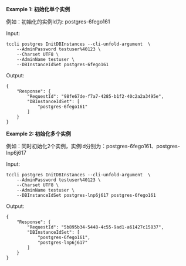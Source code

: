 **Example 1: 初始化单个实例**

例如：初始化的实例Id为: postgres-6fego161

Input: 

```
tccli postgres InitDBInstances --cli-unfold-argument  \
    --AdminPassword testuser%40123 \
    --Charset UTF8 \
    --AdminName testuser \
    --DBInstanceIdSet postgres-6fego161
```

Output: 
```
{
    "Response": {
        "RequestId": "98fe67de-f7a7-4285-b1f2-40c2a2a3495e",
        "DBInstanceIdSet": [
            "postgres-6fego161"
        ]
    }
}
```

**Example 2: 初始化多个实例**

例如：同时初始化2个实例，实例Id分别为：postgres-6fego161、postgres-lnp6j617

Input: 

```
tccli postgres InitDBInstances --cli-unfold-argument  \
    --AdminPassword testuser%40123 \
    --Charset UTF8 \
    --AdminName testuser \
    --DBInstanceIdSet postgres-lnp6j617 postgres-6fego161
```

Output: 
```
{
    "Response": {
        "RequestId": "5b895b34-5448-4c55-9ad1-a61427c15837",
        "DBInstanceIdSet": [
            "postgres-6fego161",
            "postgres-lnp6j617"
        ]
    }
}
```

